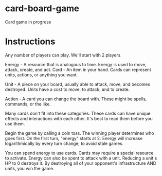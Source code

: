 # card-board-game
Card game in progress

# Instructions

Any number of players can play. We'll start with 2 players.

Energy - A resource that is analogous to time. Energy is used to move, attack, create, and act.
Card - An item in your hand. Cards can represent units, actions, or anything you want.

Unit - A piece on your board, usually able to attack, move, and becomes destroyed. Units have a cost to move, to attack, and to create.

Action - A card you can change the board with. These might be spells, commands, or the like.

Many cards don't fit into these categories. These cards can have unique effects and interactions with each other. It's best to read them before you use them.


Begin the game by calling a coin toss. The winning player determines who goes first.
On the first turn, "energy" starts at 2. Energy will increase logarithmically by every turn change, to avoid stale games.

You can spend energy to use cards. Cards may require a special resource to activate.
Energy can also be spent to attack with a unit. Reducing a unit's HP to 0 destroys it.
By destroying all of your opponent's infrastructure AND units, you win the game.